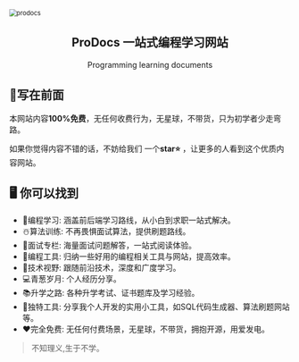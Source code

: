 <img src="F:\Projects\blog\docs\public\prodocs.png" alt="prodocs" style="zoom:80%;margin:0 auto" />

<h2 align='center'>ProDocs 一站式编程学习网站</h2>

<p align='center'>Programming learning documents</p>

## :rainbow:写在前面

本网站内容**100%免费**，无任何收费行为，无星球，不带货，只为初学者少走弯路。

如果你觉得内容不错的话，不妨给我们 一个**star⭐️** ，让更多的人看到这个优质内容网站。

## 🖥️ 你可以找到

- 🎉编程学习: 涵盖前后端学习路线，从小白到求职一站式解决。
- ☃️算法训练: 不再畏惧面试算法，提供刷题路线。
- 🎹面试专栏: 海量面试问题解答，一站式阅读体验。
- 🎺编程工具: 归纳一些好用的编程相关工具与网站，提高效率。
- 💾技术视野: 跟随前沿技术，深度和广度学习。
- 💻青葱岁月: 个人经历分享。
- 📚升学之路: 各种升学考试、证书题库及学习经验。
- 📝独特工具: 分享我个人开发的实用小工具，如SQL代码生成器、算法刷题网站等。
- ❤️完全免费: 无任何付费场景，无星球，不带货，拥抱开源，用爱发电。

> 不知理义,生于不学。
